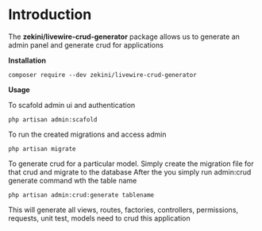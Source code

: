 
# Introduction

  

The **zekini/livewire-crud-generator** package allows us to generate an admin panel and generate crud for applications

  

**Installation**

    composer require --dev zekini/livewire-crud-generator



**Usage**

To scafold admin ui and authentication


    php artisan admin:scafold


To run the created migrations and access admin 

    php artisan migrate

To generate crud for a particular model. Simply create the migration file for that crud and migrate to the database
After the you simply run admin:crud generate command wth the table name

    php artisan admin:crud:generate tablename

This will generate all views, routes, factories, controllers, permissions, requests, unit test, models need to crud this application
